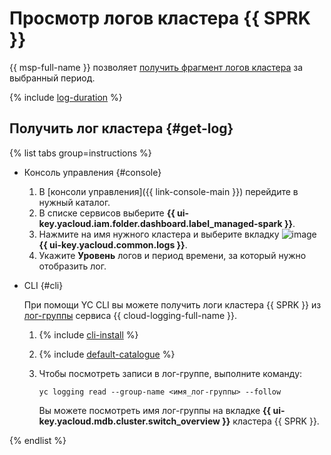 # Просмотр логов кластера {{ SPRK }}

{{ msp-full-name }} позволяет [получить фрагмент логов кластера](#get-log) за выбранный период.

{% include [log-duration](../../_includes/mdb/log-duration.md) %}

## Получить лог кластера {#get-log}

{% list tabs group=instructions %}

- Консоль управления {#console}

    1. В [консоли управления]({{ link-console-main }}) перейдите в нужный каталог.
    1. В списке сервисов выберите **{{ ui-key.yacloud.iam.folder.dashboard.label_managed-spark }}**.
    1. Нажмите на имя нужного кластера и выберите вкладку ![image](../../_assets/console-icons/receipt.svg) **{{ ui-key.yacloud.common.logs }}**.
    1. Укажите **Уровень** логов и период времени, за который нужно отобразить лог.

- CLI {#cli}

    При помощи YC CLI вы можете получить логи кластера {{ SPRK }} из [лог-группы](../../logging/concepts/log-group.md) сервиса {{ cloud-logging-full-name }}.

    1. {% include [cli-install](../../_includes/cli-install.md) %}

    1. {% include [default-catalogue](../../_includes/default-catalogue.md) %}

    1. Чтобы посмотреть записи в лог-группе, выполните команду:

        ```
        yc logging read --group-name <имя_лог-группы> --follow
        ```

        Вы можете посмотреть имя лог-группы на вкладке **{{ ui-key.yacloud.mdb.cluster.switch_overview }}** кластера {{ SPRK }}.

{% endlist %}
